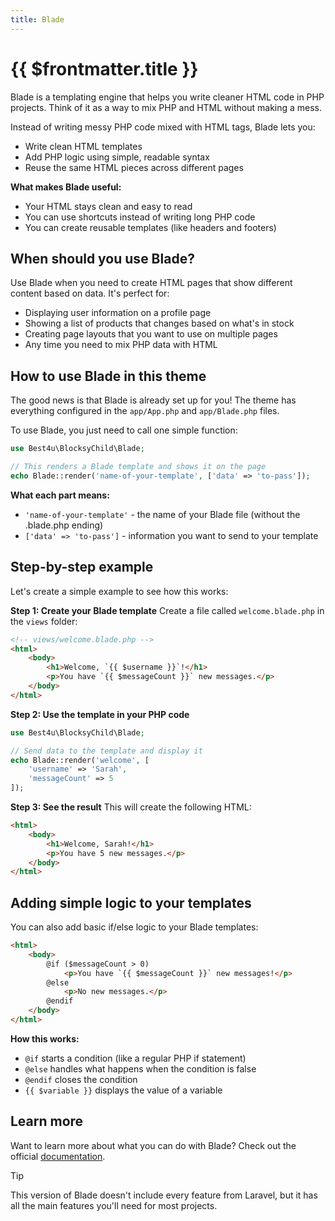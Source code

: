 ```yaml
---
title: Blade
---
```


# {{ $frontmatter.title }}

Blade is a templating engine that helps you write cleaner HTML code in PHP projects. Think of it as a way to mix PHP and HTML without making a mess.

Instead of writing messy PHP code mixed with HTML tags, Blade lets you:
- Write clean HTML templates
- Add PHP logic using simple, readable syntax
- Reuse the same HTML pieces across different pages

**What makes Blade useful:**
- Your HTML stays clean and easy to read
- You can use shortcuts instead of writing long PHP code
- You can create reusable templates (like headers and footers)

## When should you use Blade?

Use Blade when you need to create HTML pages that show different content based on data. It's perfect for:
- Displaying user information on a profile page
- Showing a list of products that changes based on what's in stock
- Creating page layouts that you want to use on multiple pages
- Any time you need to mix PHP data with HTML

## How to use Blade in this theme

The good news is that Blade is already set up for you! The theme has everything configured in the `app/App.php` and `app/Blade.php` files.

To use Blade, you just need to call one simple function:

```PHP
use Best4u\BlocksyChild\Blade;

// This renders a Blade template and shows it on the page
echo Blade::render('name-of-your-template', ['data' => 'to-pass']);
```

**What each part means:**
- `'name-of-your-template'` - the name of your Blade file (without the .blade.php ending)
- `['data' => 'to-pass']` - information you want to send to your template

## Step-by-step example

Let's create a simple example to see how this works:

**Step 1: Create your Blade template**
Create a file called `welcome.blade.php` in the `views` folder:

```HTML
<!-- views/welcome.blade.php -->
<html>
    <body>
        <h1>Welcome, `{{ $username }}`!</h1>
        <p>You have `{{ $messageCount }}` new messages.</p>
    </body>
</html>
```

**Step 2: Use the template in your PHP code**

```PHP
use Best4u\BlocksyChild\Blade;

// Send data to the template and display it
echo Blade::render('welcome', [
    'username' => 'Sarah',
    'messageCount' => 5
]);
```

**Step 3: See the result**
This will create the following HTML:

```HTML
<html>
    <body>
        <h1>Welcome, Sarah!</h1>
        <p>You have 5 new messages.</p>
    </body>
</html>
```

## Adding simple logic to your templates

You can also add basic if/else logic to your Blade templates:

```HTML
<html>
    <body>
        @if ($messageCount > 0)
            <p>You have `{{ $messageCount }}` new messages!</p>
        @else
            <p>No new messages.</p>
        @endif
    </body>
</html>
```

**How this works:**
- `@if` starts a condition (like a regular PHP if statement)
- `@else` handles what happens when the condition is false
- `@endif` closes the condition
- `{{ $variable }}` displays the value of a variable

## Learn more

Want to learn more about what you can do with Blade? Check out the official [documentation](https://laravel.com/docs/master/blade).

> [!TIP]
> This version of Blade doesn't include every feature from Laravel, but it has all the main features you'll need for most projects.